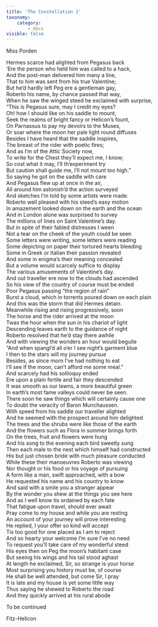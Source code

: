 ```yaml
---
title: 'The Constellation 2'
taxonomy:
    category:
        - docs
visible: false
---
```


<div class="author">Miss Porden</div>

Hermes scarce had alighted from Pegasus back  
’Ere the person who held him was called to a hack,  
And the post-man delivered him many a line,  
That to him was sent from his true Valentine;  
But he’d hardly left Peg ere a gentleman gay,  
Roberto his name, by chance passed that way,  
When he saw the winged steed he exclaimed with surprise,  
“This is Pegasus sure, may I credit my eyes?  
Oh! how I should like on his saddle to mount,  
Seek the realms of bright fancy or Helicon’s fount,  
On Parnassus to pay my devoirs to the Muses,  
Or soar where the moon her pale light round diffuses  
Besides I have heard that the saddle inspires,  
The breast of the rider with poetic fires;  
And as I’m of the Attic Society now,  
To write for the Chest they’ll expect me, I know;  
So cost what it may, I’ll th’experiment try  
But caution shall guide me, I’ll not mount too high.”  
So saying he got on the saddle with care  
And Pegasus flew up at once in the air,  
All around him astonish’d the action surveyed  
And sketches I’m told by some artists were made.  
Roberto well pleased with his steed’s easy motion  
In amazement looked down on the earth and the ocean  
And in London alone was surprised to survey  
The millions of lines on Saint Valentine’s day.  
But in spite of their fabled distresses I ween  
Not a tear on the cheek of the youth could be seen  
Some letters were writing, some letters were reading  
Some depicting on paper their tortured hearts bleeding  
Some in Greek or Italian their passion revealed  
And some in enigma’s their meaning concealed  
But a volume would scarcely suffice to display  
The various amusements of Valentine’s day.  
And out traveller ere now to the clouds had ascended  
So his view of the country of course must be ended  
Poor Pegasus passing “the region of rain”  
Burst a cloud, which in torrents poured down on each plain  
And this was the storm that did Hermes detain.  
Meanwhile rising and rising progressively, soon  
The horse and the rider arrived at the moon  
Twas the hour when the sun in his chariot of light  
Descending leaves earth to the guidance of night  
Roberto resolved that he’d stay there awhile  
And with viewing the wonders an hour would beguile  
“And when spangl’d all o’er I see night’s garment blue  
I then to the stars will my journey pursue  
Besides, as since morn I’ve had nothing to eat  
I’ll see if the moon, can’t afford me some meal.”  
And scarcely had his soliloquy ended  
Ere upon a plain fertile and fair they descended  
It was smooth as our lawns, a more beautiful green  
In earth’s most fame valleys could never be seen.  
There soon he saw things which will certainly cause one  
To doubt the veracity of Baron Munchaussen.  
With speed from his saddle our traveller alighted  
And he seemed with the prospect around him delighted  
The trees and the shrubs were like those of the earth  
And the flowers such as Flora in summer brings forth  
On the trees, fruit and flowers were hung  
And his song to the evening each bird sweetly sung  
Then each male to the nest which himself had constructed  
His but just chosen bride with much pleasure conducted  
While these their manoeuvres Roberto was viewing  
Nor thought or his food or his voyage of pursuing  
A form like a man, swift approached, with a bow  
He requested his name and his country to know  
And said with a smile you a stranger appear  
By the wonder you shew at the things you see here  
And as I well know tis ordained by each fate  
That fatigue upon travel, should ever await  
Pray come to my house and while you are resting  
An account of your journey will prove interesting  
He replied, I your offer so kind will accept  
Tis too good for one placed as I am to reject  
And so hearty your welcome I’m sure I’ve no need  
To request you’ll take care of my wonderful steed  
His eyes then on Peg the moon’s habitant case  
But seeing his wings and his tail stood aghast  
At length he exclaimed, Sir, so strange is your horse  
Most surprising you history must be, of course  
He shall be well attended, but come Sir, I pray  
It is late and my house is yet some little way  
Thus saying he shewed to Roberto the road  
And they quickly arrived at his rural abode  
  
To be continued  
  
Fitz-Helicon